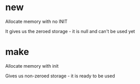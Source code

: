 # new
Allocate memory with no INIT

It gives us the zeroed storage - it is null and can't be used yet
# make
Allocate memory with init

Gives us non-zeroed storage - it is ready to be used

